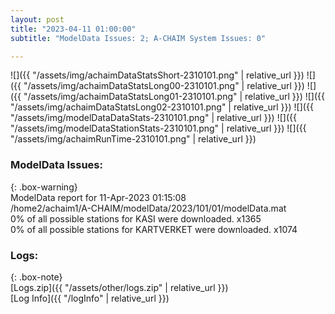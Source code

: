 ```yaml
---
layout: post
title: "2023-04-11 01:00:00"
subtitle: "ModelData Issues: 2; A-CHAIM System Issues: 0"

---
```


![]({{ "/assets/img/achaimDataStatsShort-2310101.png" | relative_url }})
![]({{ "/assets/img/achaimDataStatsLong00-2310101.png" | relative_url }})
![]({{ "/assets/img/achaimDataStatsLong01-2310101.png" | relative_url }})
![]({{ "/assets/img/achaimDataStatsLong02-2310101.png" | relative_url }})
![]({{ "/assets/img/modelDataDataStats-2310101.png" | relative_url }})
![]({{ "/assets/img/modelDataStationStats-2310101.png" | relative_url }})
![]({{ "/assets/img/achaimRunTime-2310101.png" | relative_url }})


### ModelData Issues:  
  
{: .box-warning}  
 ModelData report for 11-Apr-2023 01:15:08   
 /home2/achaim1/A-CHAIM/modelData/2023/101/01/modelData.mat   
 0% of all possible stations for KASI were downloaded. x1365   
 0% of all possible stations for KARTVERKET were downloaded. x1074   
  


### Logs:  
  
{: .box-note}  
[Logs.zip]({{ "/assets/other/logs.zip" | relative_url }})  
[Log Info]({{ "/logInfo" | relative_url }})  
